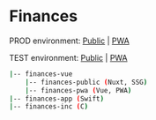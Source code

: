 # Finances

PROD environment:
[Public](https://getfinances.app/) | [PWA](https://app.getfinances.app/)

TEST environment:
[Public](https://dev.getfinances.app/) | [PWA](https://dev.app.getfinances.app/)

```bash
|-- finances-vue
    |-- finances-public (Nuxt, SSG)
    |-- finances-pwa (Vue, PWA)
|-- finances-app (Swift)
|-- finances-inc (C)
